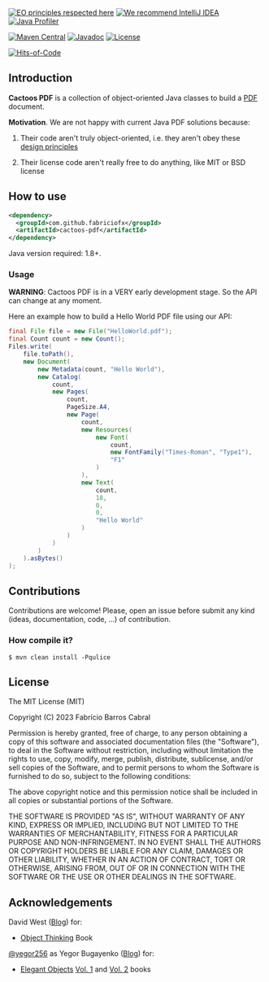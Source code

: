 [![EO principles respected here](https://www.elegantobjects.org/badge.svg)](http://www.elegantobjects.org)
[![We recommend IntelliJ IDEA](https://www.elegantobjects.org/intellij-idea.svg)](https://www.jetbrains.com/idea/)
[![Java Profiler](https://www.ej-technologies.com/images/product_banners/jprofiler_small.png)](https://www.ej-technologies.com/products/jprofiler/overview.html)

[![Maven Central](https://img.shields.io/maven-central/v/com.github.fabriciofx/cactoos-pdf.svg)](https://search.maven.org/artifact/com.github.fabriciofx/cactoos-pdf/0.2.1/jar)
[![Javadoc](https://www.javadoc.io/badge/com.github.fabriciofx/cactoos-pdf.svg)](http://www.javadoc.io/doc/com.github.fabriciofx/cactoos-pdf)
[![License](https://img.shields.io/badge/license-MIT-green.svg)](https://github.com/fabriciofx/cactoos-pdf/blob/master/LICENSE.txt)

[![Hits-of-Code](https://hitsofcode.com/github/fabriciofx/cactoos-pdf?branch=main&label=Hits-of-Code)](https://hitsofcode.com/github/fabriciofx/cactoos-pdf/view?branch=main&label=Hits-of-Code)

## Introduction

**Cactoos PDF** is a collection of object-oriented Java classes to build a [PDF](https://en.wikipedia.org/wiki/PDF) document.

**Motivation**.
We are not happy with current Java PDF solutions because:

1. Their code aren't truly object-oriented, i.e. they aren't obey these [design principles](http://www.elegantobjects.org#principles)

2. Their license code aren't really free to do anything, like MIT or BSD license

## How to use

```xml
<dependency>
  <groupId>com.github.fabriciofx</groupId>
  <artifactId>cactoos-pdf</artifactId>
</dependency>
```

Java version required: 1.8+.


### Usage

**WARNING**: Cactoos PDF is in a VERY early development stage. So the API can change at any moment.

Here an example how to build a Hello World PDF file using our API:

```java
final File file = new File("HelloWorld.pdf");
final Count count = new Count();
Files.write(
    file.toPath(),
    new Document(
        new Metadata(count, "Hello World"),
        new Catalog(
            count,
            new Pages(
                count,
                PageSize.A4,
                new Page(
                    count,
                    new Resources(
                        new Font(
                            count,
                            new FontFamily("Times-Roman", "Type1"),
                            "F1"
                        )
                    ),
                    new Text(
                        count,
                        18,
                        0,
                        0,
                        "Hello World"
                    )
                )
            )
        )
    ).asBytes()
);

```

## Contributions

Contributions are welcome! Please, open an issue before submit any kind (ideas,
documentation, code, ...) of contribution.


### How compile it?

```
$ mvn clean install -Pqulice
```


## License

The MIT License (MIT)

Copyright (C) 2023 Fabrício Barros Cabral

Permission is hereby granted, free of charge, to any person obtaining a copy
of this software and associated documentation files (the "Software"), to deal
in the Software without restriction, including without limitation the rights
to use, copy, modify, merge, publish, distribute, sublicense, and/or sell
copies of the Software, and to permit persons to whom the Software is
furnished to do so, subject to the following conditions:

The above copyright notice and this permission notice shall be included in
all copies or substantial portions of the Software.

THE SOFTWARE IS PROVIDED "AS IS", WITHOUT WARRANTY OF ANY KIND, EXPRESS OR
IMPLIED, INCLUDING BUT NOT LIMITED TO THE WARRANTIES OF MERCHANTABILITY,
FITNESS FOR A PARTICULAR PURPOSE AND NON-INFRINGEMENT. IN NO EVENT SHALL THE
AUTHORS OR COPYRIGHT HOLDERS BE LIABLE FOR ANY CLAIM, DAMAGES OR OTHER
LIABILITY, WHETHER IN AN ACTION OF CONTRACT, TORT OR OTHERWISE, ARISING FROM,
OUT OF OR IN CONNECTION WITH THE SOFTWARE OR THE USE OR OTHER DEALINGS IN THE
SOFTWARE.


## Acknowledgements

David West ([Blog](http://davewest.us/)) for:
- [Object Thinking](http://amzn.to/2BVeiNl) Book

[@yegor256](https://github.com/yegor256) as Yegor Bugayenko ([Blog](https://wwww.yegor256.com)) for:
- [Elegant Objects](https://www.yegor256.com/elegant-objects.html) [Vol. 1](http://amzn.to/2BXdZSs) and [Vol. 2](http://amzn.to/2BuFFP4) books
